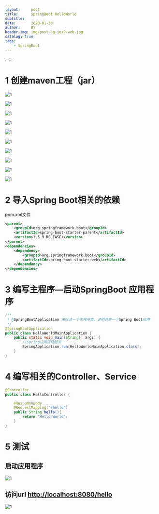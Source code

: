 ```yaml
---
layout:     post
title:      SpringBoot HelloWorld
subtitle:   
date:       2020-01-30
author:     BY
header-img: img/post-bg-ios9-web.jpg
catalog: true
tags:
    - SpringBoot
---
```


......

# 1 创建maven工程（jar）

![1](https://chaohappy.github.io/images/SpringBoot-学习/SpringBoot-HelloWorld/0.png)

![1](https://chaohappy.github.io/images/SpringBoot-学习/SpringBoot-HelloWorld/1.png)

![1](https://chaohappy.github.io/images/SpringBoot-学习/SpringBoot-HelloWorld/2.png)

![1](https://chaohappy.github.io/images/SpringBoot-学习/SpringBoot-HelloWorld/3.png)

![1](https://chaohappy.github.io/images/SpringBoot-学习/SpringBoot-HelloWorld/4.png)



![1](D:\chaohappy\github\chaohappy.github.io\images\SpringBoot-学习\SpringBoot-HelloWorld\5.png)

![1](https://chaohappy.github.io/images/SpringBoot-学习/SpringBoot-HelloWorld/6.png)

![1](https://chaohappy.github.io/images/SpringBoot-学习/SpringBoot-HelloWorld/7.png)



![1](https://chaohappy.github.io/images/SpringBoot-学习/SpringBoot-HelloWorld/8.png)

![1](https://chaohappy.github.io/images/SpringBoot-学习/SpringBoot-HelloWorld/9.png)

# 2 导入Spring Boot相关的依赖

pom.xml文件

```xml
<parent>
    <groupId>org.springframework.boot</groupId>
    <artifactId>spring-boot-starter-parent</artifactId>
    <version>1.5.9.RELEASE</version>
</parent>
<dependencies>
    <dependency>
        <groupId>org.springframework.boot</groupId>
        <artifactId>spring-boot-starter-web</artifactId>
    </dependency>
</dependencies>
```

# 3 编写主程序—启动SpringBoot 应用程序

```java
/**
 * @SpringBootApplication 来标注一个主程序类，说明这是一个Spring Boot应用
 */
@SpringBootApplication
public class HelloWorldMainApplication {
    public static void main(String[] args) {
        //Spring应用启动起来
        SpringApplication.run(HelloWorldMainApplication.class);
    }
}
```

# 4 编写相关的Controller、Service

```java
@Controller
public class HelloController {

    @ResponseBody
    @RequestMapping("/hello")
    public String hello(){
        return "Hello World";
    }
}
```

# 5 测试

## 启动应用程序

![1](https://chaohappy.github.io/images/SpringBoot-学习/SpringBoot-HelloWorld/10.png)

## 访问url <http://localhost:8080/hello> 

![1](https://chaohappy.github.io/images/SpringBoot-学习/SpringBoot-HelloWorld/11.png)


